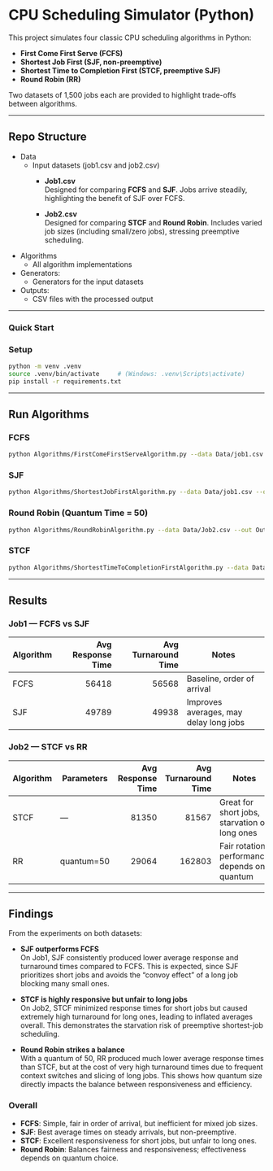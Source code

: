 # CPU Scheduling Simulator (Python)

This project simulates four classic CPU scheduling algorithms in Python:

- **First Come First Serve (FCFS)**
- **Shortest Job First (SJF, non-preemptive)**
- **Shortest Time to Completion First (STCF, preemptive SJF)**
- **Round Robin (RR)**

Two datasets of 1,500 jobs each are provided to highlight trade-offs between algorithms.

---

## Repo Structure
- Data
  - Input datasets (job1.csv and job2.csv)
    - **Job1.csv**  
  Designed for comparing **FCFS** and **SJF**. Jobs arrive steadily, highlighting the benefit of SJF over FCFS.

    - **Job2.csv**  
  Designed for comparing **STCF** and **Round Robin**. Includes varied job sizes (including small/zero jobs), stressing preemptive scheduling.
- Algorithms
  - All algorithm implementations
- Generators:
  - Generators for the input datasets
- Outputs:
  - CSV files with the processed output

---

### Quick Start

### Setup
```bash
python -m venv .venv
source .venv/bin/activate     # (Windows: .venv\Scripts\activate)
pip install -r requirements.txt
```
---

## Run Algorithms
### FCFS
```bash
python Algorithms/FirstComeFirstServeAlgorithm.py --data Data/job1.csv --out Outputs/job1_fcfs.csv
```
### SJF
```bash
python Algorithms/ShortestJobFirstAlgorithm.py --data Data/job1.csv --out Outputs/job1_sjf.csv
```
### Round Robin (Quantum Time = 50)
```bash
python Algorithms/RoundRobinAlgorithm.py --data Data/Job2.csv --out Outputs/job2_rr_q50.csv --quantum 50
```
### STCF
```bash
python Algorithms/ShortestTimeToCompletionFirstAlgorithm.py --data Data/Job2.csv --out Outputs/job2_stcf.csv
```

---

## Results

### Job1 — FCFS vs SJF
| Algorithm | Avg Response Time | Avg Turnaround Time | Notes |
|-----------|------------------:|--------------------:|-------|
| FCFS      |       56418       |       56568         | Baseline, order of arrival |
| SJF       |       49789       |       49938         | Improves averages, may delay long jobs |

### Job2 — STCF vs RR
| Algorithm | Parameters | Avg Response Time | Avg Turnaround Time | Notes |
|-----------|------------|------------------:|--------------------:|-------|
| STCF      | —          |     81350         |     81567           | Great for short jobs, starvation of long ones |
| RR        | quantum=50 |     29064         |     162803          | Fair rotation, performance depends on quantum |

---

## Findings
From the experiments on both datasets:

- **SJF outperforms FCFS**  
  On Job1, SJF consistently produced lower average response and turnaround times compared to FCFS. This is expected, since SJF prioritizes short jobs and avoids the “convoy effect” of a long job blocking many small ones.

- **STCF is highly responsive but unfair to long jobs**  
  On Job2, STCF minimized response times for short jobs but caused extremely high turnaround for long ones, leading to inflated averages overall. This demonstrates the starvation risk of preemptive shortest-job scheduling.

- **Round Robin strikes a balance**  
  With a quantum of 50, RR produced much lower average response times than STCF, but at the cost of very high turnaround times due to frequent context switches and slicing of long jobs. This shows how quantum size directly impacts the balance between responsiveness and efficiency.

### Overall
- **FCFS**: Simple, fair in order of arrival, but inefficient for mixed job sizes.  
- **SJF**: Best average times on steady arrivals, but non-preemptive.  
- **STCF**: Excellent responsiveness for short jobs, but unfair to long ones.  
- **Round Robin**: Balances fairness and responsiveness; effectiveness depends on quantum choice.

